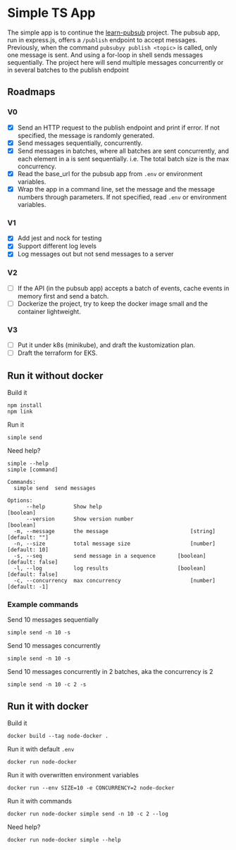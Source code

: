 # Simple TS App

The simple app is to continue the [learn-pubsub](https://github.com/YiyangLi/learn-pubsub) project. The pubsub app, run in express.js, offers a `/publish` endpoint to accept messages. Previously, when the command `pubsubyy publish <topic>` is called, only one message is sent. And using a for-loop in shell sends messages sequentially. The project here will send multiple messages concurrently or in several batches to the publish endpoint

## Roadmaps

### V0

- [x] Send an HTTP request to the publish endpoint and print if error. If not specified, the message is randomly generated.
- [x] Send messages sequentially, concurrently.
- [x] Send messages in batches, where all batches are sent concurrently, and each element in a is sent sequentially. i.e. The total batch size is the max concurrency.
- [x] Read the base_url for the pubsub app from `.env` or environment variables.
- [x] Wrap the app in a command line, set the message and the message numbers through parameters. If not specified, read `.env` or environment variables.

### V1

- [x] Add jest and nock for testing
- [x] Support different log levels
- [x] Log messages out but not send messages to a server

### V2

- [ ] If the API (in the pubsub app) accepts a batch of events, cache events in memory first and send a batch.
- [ ] Dockerize the project, try to keep the docker image small and the container lightweight.

### V3

- [ ] Put it under k8s (minikube), and draft the kustomization plan.
- [ ] Draft the terraform for EKS.

## Run it without docker

Build it

```
npm install
npm link
```

Run it

```
simple send
```

Need help?

```
simple --help
simple [command]

Commands:
  simple send  send messages

Options:
      --help         Show help                                         [boolean]
      --version      Show version number                               [boolean]
  -m, --message      the message                          [string] [default: ""]
  -n, --size         total message size                   [number] [default: 10]
  -s, --seq          send message in a sequence       [boolean] [default: false]
  -l, --log          log results                      [boolean] [default: false]
  -c, --concurrency  max concurrency                      [number] [default: -1]
```

### Example commands

Send 10 messages sequentially

```
simple send -n 10 -s
```

Send 10 messages concurrently

```
simple send -n 10 -s
```

Send 10 messages concurrently in 2 batches, aka the concurrency is 2

```
simple send -n 10 -c 2 -s
```

## Run it with docker

Build it

```
docker build --tag node-docker .
```

Run it with default `.env`

```
docker run node-docker
```

Run it with overwritten environment variables

```
docker run --env SIZE=10 -e CONCURRENCY=2 node-docker
```

Run it with commands

```
docker run node-docker simple send -n 10 -c 2 --log
```

Need help?

```
docker run node-docker simple --help
```
